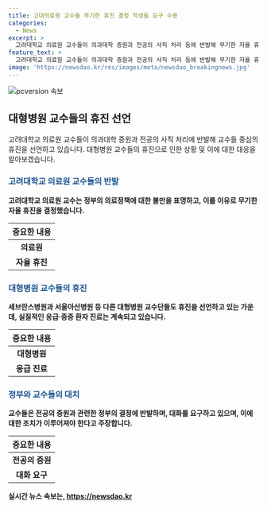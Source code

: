 ```yaml
---
title: 고대의료원 교수들 무기한 휴진 결정 학생들 요구 수용
categories:
  - News
excerpt: >
  고려대학교 의료원 교수들이 의과대학 증원과 전공의 사직 처리 등에 반발해 무기한 자율 휴진을 선언했다. 응급·중증 환자 진료는 이어간다. 정부의 의대 증원 결정과 관련, 교수들이 전공의 요구안을 적극 수용할 것을 요구하며, 대형병원 교수들도 이에 휴진으로 반발 중. 세브란스병원은 일부 진료과목을 정상 운영하며 병원 운영에 큰 차질은 없는 상황.
feature_text: >
  고려대학교 의료원 교수들이 의과대학 증원과 전공의 사직 처리 등에 반발해 무기한 자율 휴진을 선언했다. 응급·중증 환자 진료는 이어간다. 정부의 의대 증원 결정과 관련, 교수들이 전공의 요구안을 적극 수용할 것을 요구하며, 대형병원 교수들도 이에 휴진으로 반발 중. 세브란스병원은 일부 진료과목을 정상 운영하며 병원 운영에 큰 차질은 없는 상황.
image: 'https://newsdao.kr/res/images/meta/newsdao_breakingnews.jpg'
---
```


<p><img src="https://newsdao.kr/res/images/meta/newsdao_breakingnews.jpg" alt="pcversion 속보" /></p>

<h2 data-ke-size="size26">대형병원 교수들의 휴진 선언</h2>

<p data-ke-size="size16">고려대학교 의료원 교수들이 의과대학 증원과 전공의 사직 처리에 반발해 교수들 중심의 휴진을 선언하고 있습니다. 대형병원 교수들의 휴진으로 인한 상황 및 이에 대한 대응을 알아보겠습니다.</p>

<h3><b><span style="color: #1a5490;">고려대학교 의료원 교수들의 반발</span><b></h3>

<p data-ke-size="size16">고려대학교 의료원 교수는 정부의 의료정책에 대한 불만을 표명하고, 이를 이유로 무기한 자율 휴진을 결정했습니다.</p>

<table>
<thead>
    <tr>
        <th style="text-align: center;">중요한 내용</th>
    </tr>
</thead>
<tbody>
    <tr>
        <td style="text-align: center; height: 17px;"><b>의료원</b></td>
    </tr>
    <tr>
        <td style="text-align: center; height: 17px;"><b>자율 휴진</b></td>
    </tr>
</tbody>
</table>

<h3><b><span style="color: #1a5490;">대형병원 교수들의 휴진</span><b></h3>

<p data-ke-size="size16">세브란스병원과 서울아산병원 등 다른 대형병원 교수단들도 휴진을 선언하고 있는 가운데, 실질적인 응급·중증 환자 진료는 계속되고 있습니다.</p>

<table>
<thead>
    <tr>
        <th style="text-align: center;">중요한 내용</th>
    </tr>
</thead>
<tbody>
    <tr>
        <td style="text-align: center; height: 17px;"><b>대형병원</b></td>
    </tr>
    <tr>
        <td style="text-align: center; height: 17px;"><b>응급 진료</b></td>
    </tr>
</tbody>
</table>

<h3><b><span style="color: #1a5490;">정부와 교수들의 대치</span><b></h3>

<p data-ke-size="size16">교수들은 전공의 증원과 관련한 정부의 결정에 반발하며, 대화를 요구하고 있으며, 이에 대한 조치가 이루어져야 한다고 주장합니다.</p>

<table>
<thead>
    <tr>
        <th style="text-align: center;">중요한 내용</th>
    </tr>
</thead>
<tbody>
    <tr>
        <td style="text-align: center; height: 17px;"><b>전공의 증원</b></td>
    </tr>
    <tr>
        <td style="text-align: center; height: 17px;"><b>대화 요구</b></td>
    </tr>
</tbody>
</table>
실시간 뉴스 속보는, <a href="https://newsdao.kr" rel="dofollow">https://newsdao.kr</a>


